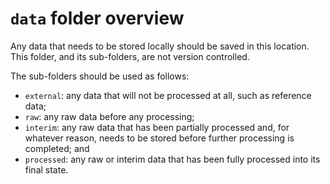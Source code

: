 # `data` folder overview

Any data that needs to be stored locally should be saved in this location. This folder,
and its sub-folders, are not version controlled.

The sub-folders should be used as follows:

* `external`: any data that will not be processed at all, such as reference data;
* `raw`: any raw data before any processing;
* `interim`: any raw data that has been partially processed and, for whatever
    reason, needs to be stored before further processing is completed; and
* `processed`: any raw or interim data that has been fully processed into its final state.
